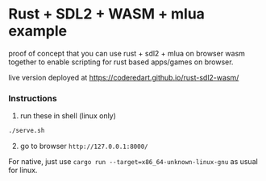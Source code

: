 # Rust + SDL2 + WASM + mlua example
proof of concept that you can use rust + sdl2 + mlua on browser wasm together to enable scripting for rust based apps/games on browser.

live version deployed at https://coderedart.github.io/rust-sdl2-wasm/

### Instructions
1. run these in shell (linux only)
```sh
./serve.sh
```
2. go to browser `http://127.0.0.1:8000/`

For native, just use `cargo run --target=x86_64-unknown-linux-gnu` as usual for linux.